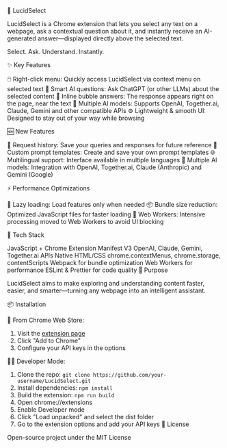 📘 LucidSelect

LucidSelect is a Chrome extension that lets you select any text on a webpage, ask a contextual question about it, and instantly receive an AI-generated answer—displayed directly above the selected text.

Select. Ask. Understand. Instantly.

✨ Key Features

🖱️ Right-click menu: Quickly access LucidSelect via context menu on selected text 
🧠 Smart AI questions: Ask ChatGPT (or other LLMs) about the selected content 
💬 Inline bubble answers: The response appears right on the page, near the text 
🔐 Multiple AI models: Supports OpenAI, Together.ai, Claude, Gemini and other compatible APIs 
⚙️ Lightweight & smooth UI: Designed to stay out of your way while browsing 
 
🆕 New Features

📜 Request history: Save your queries and responses for future reference 
📝 Custom prompt templates: Create and save your own prompt templates 
🌐 Multilingual support: Interface available in multiple languages 
🧩 Multiple AI models: Integration with OpenAI, Together.ai, Claude (Anthropic) and Gemini (Google) 

⚡ Performance Optimizations 

🔄 Lazy loading: Load features only when needed 
📦 Bundle size reduction: Optimized JavaScript files for faster loading 
👷 Web Workers: Intensive processing moved to Web Workers to avoid UI blocking 

🔧 Tech Stack 

JavaScript + Chrome Extension Manifest V3 
OpenAI, Claude, Gemini, Together.ai APIs 
Native HTML/CSS 
chrome.contextMenus, chrome.storage, contentScripts 
Webpack for bundle optimization 
Web Workers for performance 
ESLint & Prettier for code quality 
🚀 Purpose 

LucidSelect aims to make exploring and understanding content faster, easier, and smarter—turning any webpage into an intelligent assistant. 

📦 Installation 

🔧 From Chrome Web Store: 
1. Visit the [extension page](https://chrome.google.com/webstore/detail/lucidselect/your-id) 
2. Click "Add to Chrome" 
3. Configure your API keys in the options 

👨‍💻 Developer Mode: 
1. Clone the repo: `git clone https://github.com/your-username/LucidSelect.git` 
2. Install dependencies: `npm install` 
3. Build the extension: `npm run build` 
4. Open chrome://extensions 
5. Enable Developer mode 
6. Click "Load unpacked" and select the dist folder 
7. Go to the extension options and add your API keys 
📜 License 

Open-source project under the MIT License 
